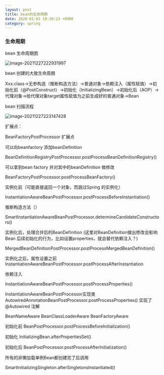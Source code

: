 ```yaml
---
layout: post
title: bean的生命周期
date: 2020-01-02 19:20:23 +0900
category: spring
---
```


### 生命周期





bean 生命周期图

![image-20211227222931997](../../image/image-20211227222931997.png)



bean 创建的大致生命周期

Xxx.class→无参构造（推断构造方法）→普通对象→依赖注入（属性赋值）→初始化前（@PostConstruct）→初始化（InitializingBean）→初始化后（AOP）→代理对象→给代理对象target属性赋值为之前生成好的普通对象→Bean 







bean 扫描流程

![image-20211227223147428](../../image/image-20211227223147428.png)









扩展点：



BeanFactoryPostProcessor 扩展点

可以向beanfactory 添加beanDefinition

BeanDefinitionRegistryPostProcessor.postProcessBeanDefinitionRegistry()

可以拿到bean factory 并对其中的beanDefinition 做修改

BeanFactoryPostProcessor.postProcessBeanFactory()



实例化前（可能直接返回一个对象，而跳过Spring 的实例化）

InstantiationAwareBeanPostProcessor.postProcessBeforeInstantiation()



推断构造方法（）

SmartInstantiationAwareBeanPostProcessor.determineCandidateConstructors()



实例化后，处理合并后的BeanDefinition (这里对BeanDefinition做出修改会影响Bean 后续初始化的行为，比如设置properties，就会替代依赖注入？)

MergedBeanDefinitionPostProcessor.postProcessMergedBeanDefinition()



实例化之后，属性设置之前
InstantiationAwareBeanPostProcessor.postProcessAfterInstantiation



依赖注入

InstantiationAwareBeanPostProcessor.postProcessProperties()

InstantiationAwareBeanPostProcessor实现类AutowiredAnnotationBeanPostProcessor.postProcessProperties()  实现了@Autowired 注解



BeanNameAware
BeanClassLoaderAware
BeanFactoryAware



初始化前
BeanPostProcessor.postProcessBeforeInitialization()


初始化
InitializingBean.afterPropertiesSet()

初始化后
BeanPostProcessor.postProcessAfterInitialization() 



所有的非懒加载单例Bean都创建完了后调用

SmartInitializingSingleton.afterSingletonsInstantiated()



